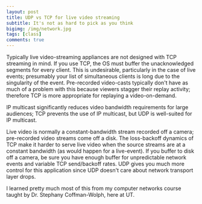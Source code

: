 ```yaml
---
layout: post
title: UDP vs TCP for live video streaming
subtitle: It's not as hard to pick as you think
bigimg: /img/network.jpg
tags: [class]
comments: true
---
```


Typically live video-streaming appliances are not designed with TCP streaming in mind. If you use TCP, the OS must buffer the unacknowledged segments for every client. This is undesirable, particularly in the case of live events; presumably your list of simultaneous clients is long due to the singularity of the event. Pre-recorded video-casts typically don't have as much of a problem with this because viewers stagger their replay activity; therefore TCP is more appropriate for replaying a video-on-demand.

IP multicast significantly reduces video bandwidth requirements for large audiences; TCP prevents the use of IP multicast, but UDP is well-suited for IP multicast.

Live video is normally a constant-bandwidth stream recorded off a camera; pre-recorded video streams come off a disk. The loss-backoff dynamics of TCP make it harder to serve live video when the source streams are at a constant bandwidth (as would happen for a live-event). If you buffer to disk off a camera, be sure you have enough buffer for unpredictable network events and variable TCP send/backoff rates. UDP gives you much more control for this application since UDP doesn't care about network transport layer drops.

I learned pretty much most of this from my computer networks course taught by Dr. Stephany Coffman-Wolph, here at UT.

